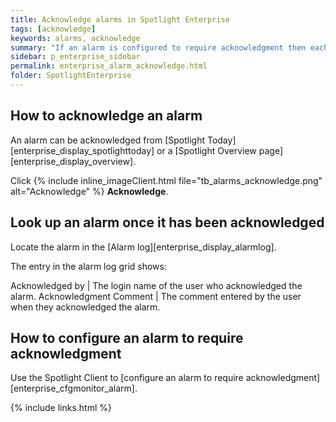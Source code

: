 ```yaml
---
title: Acknowledge alarms in Spotlight Enterprise
tags: [acknowledge]
keywords: alarms, acknowledge
summary: "If an alarm is configured to require acknowledgment then each raised instance of the alarm remains present in Spotlight until it is acknowledged."
sidebar: p_enterprise_sidebar
permalink: enterprise_alarm_acknowledge.html
folder: SpotlightEnterprise
---
```


## How to acknowledge an alarm

An alarm can be acknowledged from [Spotlight Today][enterprise_display_spotlighttoday] or a [Spotlight Overview page][enterprise_display_overview].

Click {% include inline_imageClient.html file="tb_alarms_acknowledge.png" alt="Acknowledge" %} **Acknowledge**.

## Look up an alarm once it has been acknowledged

Locate the alarm in the [Alarm log][enterprise_display_alarmlog].

The entry in the alarm log grid shows:

Acknowledged by | The login name of the user who acknowledged the alarm.
Acknowledgment Comment | The comment entered by the user when they acknowledged the alarm.

## How to configure an alarm to require acknowledgment

Use the Spotlight Client to [configure an alarm to require acknowledgment][enterprise_cfgmonitor_alarm].

{% include links.html %}
